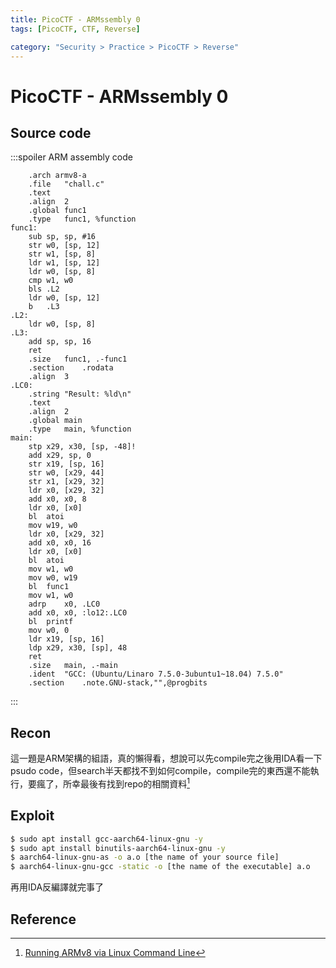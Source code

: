 ```yaml
---
title: PicoCTF - ARMssembly 0
tags: [PicoCTF, CTF, Reverse]

category: "Security > Practice > PicoCTF > Reverse"
---
```


# PicoCTF - ARMssembly 0
## Source code
:::spoiler ARM assembly code
```
	.arch armv8-a
	.file	"chall.c"
	.text
	.align	2
	.global	func1
	.type	func1, %function
func1:
	sub	sp, sp, #16
	str	w0, [sp, 12]
	str	w1, [sp, 8]
	ldr	w1, [sp, 12]
	ldr	w0, [sp, 8]
	cmp	w1, w0
	bls	.L2
	ldr	w0, [sp, 12]
	b	.L3
.L2:
	ldr	w0, [sp, 8]
.L3:
	add	sp, sp, 16
	ret
	.size	func1, .-func1
	.section	.rodata
	.align	3
.LC0:
	.string	"Result: %ld\n"
	.text
	.align	2
	.global	main
	.type	main, %function
main:
	stp	x29, x30, [sp, -48]!
	add	x29, sp, 0
	str	x19, [sp, 16]
	str	w0, [x29, 44]
	str	x1, [x29, 32]
	ldr	x0, [x29, 32]
	add	x0, x0, 8
	ldr	x0, [x0]
	bl	atoi
	mov	w19, w0
	ldr	x0, [x29, 32]
	add	x0, x0, 16
	ldr	x0, [x0]
	bl	atoi
	mov	w1, w0
	mov	w0, w19
	bl	func1
	mov	w1, w0
	adrp	x0, .LC0
	add	x0, x0, :lo12:.LC0
	bl	printf
	mov	w0, 0
	ldr	x19, [sp, 16]
	ldp	x29, x30, [sp], 48
	ret
	.size	main, .-main
	.ident	"GCC: (Ubuntu/Linaro 7.5.0-3ubuntu1~18.04) 7.5.0"
	.section	.note.GNU-stack,"",@progbits

```
:::
## Recon
這一題是ARM架構的組語，真的懶得看，想說可以先compile完之後用IDA看一下psudo code，但search半天都找不到如何compile，compile完的東西還不能執行，要瘋了，所幸最後有找到repo的相關資料[^compile_arm_file]
## Exploit
```bash
$ sudo apt install gcc-aarch64-linux-gnu -y
$ sudo apt install binutils-aarch64-linux-gnu -y
$ aarch64-linux-gnu-as -o a.o [the name of your source file]
$ aarch64-linux-gnu-gcc -static -o [the name of the executable] a.o
```
再用IDA反編譯就完事了
## Reference
[^compile_arm_file]:[Running ARMv8 via Linux Command Line](https://github.com/joebobmiles/ARMv8ViaLinuxCommandline)